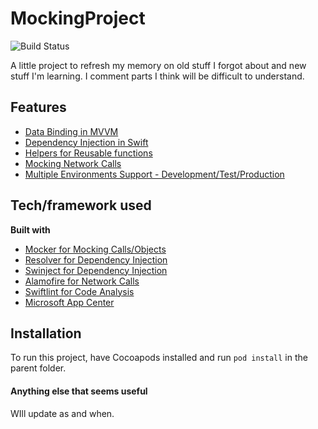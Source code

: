 # MockingProject

![Build Status](https://build.appcenter.ms/v0.1/apps/d53174af-00c0-42be-bdb8-d6ed8916fc9d/branches/development/badge)

A little project to refresh my memory on old stuff I forgot about and new stuff I'm learning. I comment parts I think will be difficult to understand.


## Features
- [Data Binding in MVVM](https://github.com/FitzAfful/MockingProject/blob/master/MockingProject/Modules/DataBinding)
- [Dependency Injection in Swift](https://github.com/FitzAfful/MockingProject/blob/master/MockingProject/Modules/DependencyInjection)
- [Helpers for Reusable functions](https://github.com/FitzAfful/MockingProject/blob/master/MockingProject/Helpers/EnvironmentalHelpers.swift)
- [Mocking Network Calls](https://github.com/FitzAfful/MockingProject/blob/master/MockingProjectTests/APIManagerTests.swift)
- [Multiple Environments Support - Development/Test/Production](https://github.com/FitzAfful/MockingProject/blob/master/MockingProject/Helpers/EnvironmentalHelpers.swift)


## Tech/framework used
<b>Built with</b>
- [Mocker for Mocking Calls/Objects](https://github.com/WeTransfer/Mocker)
- [Resolver for Dependency Injection](https://github.com/hmlongco/Resolver)
- [Swinject for Dependency Injection](https://github.com/Swinject/Swinject)
- [Alamofire for Network Calls](https://github.com/Alamofire/Alamofire)
- [Swiftlint for Code Analysis](https://github.com/realm/SwiftLint)
- [Microsoft App Center](https://appcenter.ms)


## Installation
To run this project, have Cocoapods installed and run `pod install` in the parent folder.


#### Anything else that seems useful
WIll update as and when.
